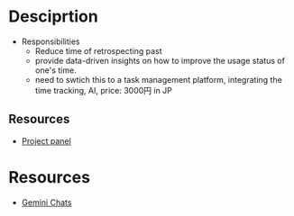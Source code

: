 # Desciprtion
- Responsibilities
  - Reduce time of retrospecting past
  - provide data-driven insights on how to improve the usage status of one's time.
  - need to swtich this to a task management platform, integrating the time tracking, AI, price: 3000円 in JP
  

## Resources
- [Project panel](https://lysander086.notion.site/Log-Sage-d849bda5f98446ad91e31ff6d7f33795?pvs=4)


# Resources
- [Gemini Chats](https://gemini.google.com/app/d7493429b17e1299)
